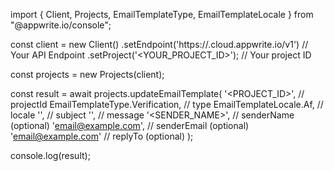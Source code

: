import { Client, Projects, EmailTemplateType, EmailTemplateLocale } from "@appwrite.io/console";

const client = new Client()
    .setEndpoint('https://<REGION>.cloud.appwrite.io/v1') // Your API Endpoint
    .setProject('<YOUR_PROJECT_ID>'); // Your project ID

const projects = new Projects(client);

const result = await projects.updateEmailTemplate(
    '<PROJECT_ID>', // projectId
    EmailTemplateType.Verification, // type
    EmailTemplateLocale.Af, // locale
    '<SUBJECT>', // subject
    '<MESSAGE>', // message
    '<SENDER_NAME>', // senderName (optional)
    'email@example.com', // senderEmail (optional)
    'email@example.com' // replyTo (optional)
);

console.log(result);
